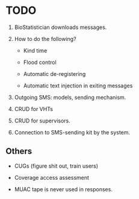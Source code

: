TODO
====

1.  BioStatistician downloads messages.

2.  How to do the following?

    - Kind time

    - Flood control

    - Automatic de-registering

    - Automatic text injection in exiting messages

3.  Outgoing SMS: models, sending mechanism.

4.  CRUD for VHTs

5.  CRUD for supervisors.

6.  Connection to SMS-sending kit by the system.

Others
------

- CUGs (figure shit out, train users)

- Coverage access assessment

- MUAC tape is never used in responses.

